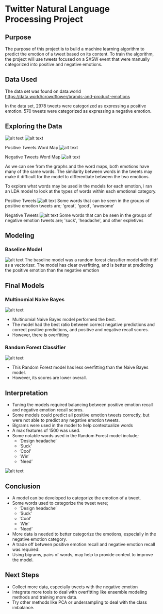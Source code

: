 # Twitter Natural Language Processing Project

## Purpose
The purpose of this project is to build a machine learning algorithm to predict the emotion of a tweet based on its content. To train the algorithm, the project will use tweets focused on a SXSW event that were manually categorized into positive and negative emotions. 

## Data Used

The data set was found on data.world
	https://data.world/crowdflower/brands-and-product-emotions

In the data set, 2978 tweets were categorized as expressing a positive emotion. 570 tweets were categorized as expressing a negative emotion. 

## Exploring the Data

![alt text](Images/Word%20Frequency%20in%20Positive%20Tweets.png)
![alt text](Images/Word%20Frequency%20in%20Negative%20Tweets.png)

Positive Tweets Word Map
![alt text](Images/Word%20Map%20Positive%20Tweets.png)

Negative Tweets Word Map
![alt text](Images/Word%20Map%20Negative%20Tweets.png)

As we can see from the graphs and the word maps, both emotions have many of the same words. The similarity between words in the tweets may make it difficult for the model to differentiate between the two emotions. 

To explore what words may be used in the models for each emotion, I ran an LDA model to look at the types of words within each emotional category. 

Positive Tweets
![alt text](Images/Positve%20Words%20Group%203.png)
Some words that can be seen in the groups of positive emotion tweets are; 'great', 'good', 'awesome'

Negative Tweets
![alt text](Images/Negative%20Words%20Group%201.png)
Some words that can be seen in the groups of negative emotion tweets are; 'suck', 'headache', and other expletives 

## Modeling
### Baseline Model

![alt text](Images/Baseline%20Model.png)
The baseline model was a random forest classifier model with tfidf as a vectorizer.
The model has clear overfitting, and is better at predicting the positive emotion than the negative emotion

## Final Models
### Multinomial Naive Bayes

![alt text](Images/NB%20Final%20Model.png)

* Multinomial Naive Bayes model performed the best.
* The model had the best ratio between correct negative predictions and correct positive predictions, and positive and negative recall scores.
* However, there is overfitting

### Random Forest Classifier

![alt text](Images/RF%20Final%20Model.png)

* This Random Forest model has less overfitting than the Naive Bayes model.
* However, its scores are lower overall.

## Interpretation 
* Tuning the models required balancing between positive emotion recall and negative emotion recall scores.
* Some models could predict all positive emotion tweets correctly, but were not able to predict any negative emotion tweets. 
* Bigrams were used in the model to help contextualize words
* A max features of 1500 was used.
* Some notable words used in the Random Forest model include;
    * ‘Design headache’
    * ‘Suck’
    * ‘Cool’
    * ‘Win’
    * ‘Need’

![alt text](Images/Top%2030%20Features.png)

## Conclusion
* A model can be developed to categorize the emotion of a tweet. 
* Some words used to categorize the tweet were;
    * ‘Design headache’
    * ‘Suck’
    * ‘Cool’
    * ‘Win’
    * ‘Need’
* More data is needed to better categorize the emotions, especially in the negative emotion category.
* A trade off between positive emotion recall and negative emotion recall was required.  
* Using bigrams, pairs of words, may help to provide context to improve the model. 
 
## Next Steps
* Collect more data, especially tweets with the negative emotion
* Integrate more tools to deal with overfitting like ensemble modeling methods and training more data. 
* Try other methods like PCA or undersampling to deal with the class imbalance. 


